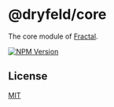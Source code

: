 # @dryfeld/core

The core module of [Fractal](http://github.com/frctl/fractal).

[![NPM Version](https://img.shields.io/npm/v/@dryfeld/core)](https://www.npmjs.com/package/@dryfeld/core)

## License

[MIT](https://github.com/frctl/fractal/blob/main/LICENSE)
